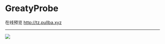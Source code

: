 # GreatyProbe
在线预览
http://tz.pullba.xyz
<hr />
<img src="http://ww1.sinaimg.cn/large/006LWy2zgy1fyg3lekwbsg311o0jhx6x.gif">
